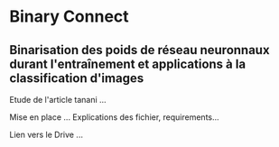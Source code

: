 # Binary Connect

## Binarisation des poids de réseau neuronnaux durant l'entraînement et applications à la classification d'images

Etude de l'article tanani ...

Mise en place ...
Explications des fichier, requirements...

Lien vers le Drive ...
